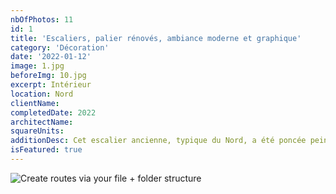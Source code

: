 ```yaml
---
nbOfPhotos: 11
id: 1
title: 'Escaliers, palier rénovés, ambiance moderne et graphique'
category: 'Décoration'
date: '2022-01-12'
image: 1.jpg
beforeImg: 10.jpg
excerpt: Intérieur
location: Nord
clientName:
completedDate: 2022
architectName:
squareUnits:
additionDesc: Cet escalier ancienne, typique du Nord, a été poncée peint et verni. Le mur principal est couvert d'un papier peint graphique, les couleurs choisies rapellent les carreaux de ciment d'oriqine et permettent la rencontre entre tradition et modernité.
isFeatured: true
---
```


![Create routes via your file + folder structure](1.jpg)
